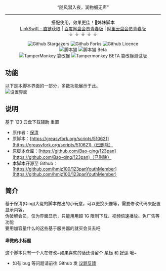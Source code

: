 ﻿<center>
	<p>“随风潜入夜，润物细无声”</p>
	<hr>
	<p>
		搭配使用，效果更佳！👋姊妹脚本
		<br/>
		<a href="https://scriptcat.org/script-show-page/1604" target="_blank">LinkSwift - 直链获取</a> | <a href="https://scriptcat.org/script-show-page/2236" target="_blank">百度网盘会员青春版</a> | <a href="https://scriptcat.org/script-show-page/2470" target="_blank">阿里云盘会员青春版</a>
		<br/>
		↓&nbsp;&nbsp;↓&nbsp;&nbsp;↓&nbsp;&nbsp;↓&nbsp;&nbsp;↓
	</p>
	<p>
		<img alt="Github Stargazers" src="https://img.shields.io/github/stars/hmjz100/123panYouthMember?label=星标&logo=github&logoColor=white&labelColor=black&color=gold&style=for-the-badge&cacheSeconds=10">
		<img alt="Github Forks" src="https://img.shields.io/github/forks/hmjz100/123panYouthMember?label=复刻&logo=github&logoColor=white&labelColor=black&color=grey&style=for-the-badge&cacheSeconds=10">
		<img alt="Github Licence" src="https://img.shields.io/github/license/hmjz100/123panYouthMember?label=许可&logo=github&logoColor=white&labelColor=black&color=grey&style=for-the-badge&cacheSeconds=10">
		<br/>
		<img src="https://img.shields.io/chrome-web-store/v/ndcooeababalnlpkfedmmbbbgkljhpjf.svg?label=脚本猫&logo=data%3aimage%2fpng%3bbase64%2ciVBORw0KGgoAAAANSUhEUgAAAIAAAACACAYAAADDPmHLAAANJUlEQVR4Xu1da3BU5Rl%2b3rMbKEWEbECQQQ1kT4igqFU6OlYHptqrHbRa2or3ismegFMqWp1Wi9qOrZfRkezZRKy3Ftt6qTK1dVrt6HipttQRuWiSs4GoDAbJngWRUkn2vJ2TBIsQ4Jw97yGbnG9nduDH%2bz7f8z7fk2%2fP5bsQ1CfSClCkq1fFQxkg4iZQBlAGiLgCES9fjQDKABFXIOLlqxFAGSDiCkS8fDUCKAPIKlCeaTsHDkbRMOdle76%2bURY9mmiJZdYk3qWdAQ3b86mqZyRVEBsBys3Wewl0PoCJnxIkvMagh%2fOpZJMk6ahglWeytQS%2bFIzT9qh5E4OfzBvVV0voIGKARLplCUj72QEIrSINy3J1uilBeqhjVDRaBjuYD%2bDE%2fdbKzs12%2fdQlQbUIbIDyjDWPGL%2f1RIRoDRWc%2b3MLqu%2f1FB%2bxoIqG1qs5pl0J5uO9lM6Ei%2fIpfbmX2P3FBDeAaT1CwMX%2bSPA7YFpm1%2bt3%2b8sbmtGJtLUIxPMBOtZPhQz8Jm%2fol%2fjJ2Ts2sAESZutbAM0okkRrrxGSdxaZP6jTEuns4t6OR3VxhfBq26g%2bobjc3iwBA1gchEAfiTYH2rK8UfWroFiDIb%2fcbPuxBmc%2bA1VB%2bdqGHqgPAyW75BMZ630wJgUtpM%2bP7cTO%2fbn66l%2fI4JUWSkW69SdM2pUAV4owI2y0U%2fpRQbCCG8C0XgNwahAS%2b%2bQyNoKwzDb0W0RxBwgsYVo3gTEfJPWH8mkhr9uGvuctou8KgxsgYz0OxgW%2bW%2faUwB%2bA%2bT6J2x1PzQkH9d4e01UAHSkMvfsH%2fAk7pX8nCHZwA5iWeyX%2fwyAkPOR%2bCHYyg8UIfc9FUgCO8FBbkJB7bENfFAQguAEy2WvAfKiu4nNgp6FUjdDX8QsAVATpFM%2b5RIvtVPIuz%2fH9BAY3QDr7XRD%2fPgiJInK3gZ17SsUIfR3vjoKji6il%2bBSm79n1yT8UDyBwG1ieaT6dOPZKEBIBcj8GO3cNlBH6Ov4aAIcFqKHoVKbCl%2fKpmleLBpB4DjCm4e1jNK2sPQgJgdydYOf2Q2WEvo6%2fDsAIAe5FQzhOV%2bXWBdPeLRpAwgB47LFYovOk7iAkxHIJu%2bA4t4VlhJ6O17QbwBgmxjkAkD32zTjmzi0EgAj%2bJNBtPGG2bgrtVqe46hywc6vjaC8Wl%2f7ZLE1zZoG0GwFoEngyGPyBbVT%2f%2f9V7kaCBLwL7DPAvgGYWyUGlFaUAr7SN6i8WlbpHkowB0q1%2fBNF5QcmofB8KMD9l11d%2f20dGv6EiBuibDbQwKBmV710BBi%2bVmBUkZIDstQS%2b3Tt9FRlUAQZdlzeSdwTFkTFAY9v3yXEeDUpG5XtXgDXtwnxd1e%2b8Z%2fQfKWMAc%2f0ZhMJLQcmofO8KMGJn5o0pL3vPCNEAo5e1T451da0PSkble1egUFY2Zdv8yg3eM0I0AJq4LFHI7gpKRuV7V8COJYehlrq8Z4RpgJ6ZQdkOMI8PSkjle1CAaLOdSk7wEHnQEJFrALeVhGn9G8DJB21RBUgo8IZt6KdIAIkZoDxjPU2MORKkFMaBFWDCinxKP1dCJzkDmFYDAfUSpBTGQQwApPOG7k48CfyRM0DGup4YtwVmpAAOqgATbsin9F8eNNBDgJgBKkzrInelioc2VUhABdyVWDlD97Yc7yBtiRlgbMaa5TBeCFibSveggEaY3ZnSRV51ixlgXDqbLBBbHvirkIAKxJj0LfXJbECYnnQxA1Q%2buOFzH%2b3s3ilBSmEcWIHDR8RHtF8%2b%2bb8SOokZwCWTMK0tAMZKEFMY%2b1Wg0zb0cVL6SBvgzQNuaiDFOto4q2xDP0lKAlEDVJjWnxg4R4qcwtlXAQKeyRn6t6S0ETZANsPgOilyCqc%2fA1Bjzki6y85EPrIG6Fn%2bTD8XYaZA%2blWAmH8quXxe1gBmy6UM7SHVd%2bEpQHAuyxlTH5ZqQdYADS1fZk17XoqcwunnJ8BxzsotmPp3KW1EDTDWbJ7qINYsRU7h7KuAhkJNp1HTIqWNqAHG3%2fHWyK6Rn%2f9YipzC2VeBsh3%2fOWzztSfskNJG1AAuqYRp2QDKpQgqnM8okLcNPSGpibwB0tZqEDxtdChZSCSwGGvser3YLfn6v6uQFi5hWn8B8HVpXIXXo8CztqF%2fQ1KLMEaA%2b0A9%2b9yqj7QCDHd31askYeUNkMneCOYhsb2bpNAiWEQ32ankrSJYfSDyBjDbLgecByRJKqzdCmhX2EbVg5J6yBugcf3ZcAp%2fkySpsPoU0GJfseumPCeph7gBKtLtxzJ1vS1JUmH1KkBcNi1XX%2fmOpB7iBhj76%2bZRziexjyRJKqxeBbThhcM7f1CzXVIPcQO45BKmtfWQ75knqUppYm2zDX2MNLWwDLAWwHRpshHHW2cb%2bnHSGhRlgIqMdbHDuImAZB%2bhDgCriLDKgfMWWKslYJY02SjjMfAiyGnSoJ3A3HOWkPvtWSDKQFYj3JJL6b7XZfg2QMK0HgMQaIfqKHdkyLU%2fbhv6XD9t%2bDKA6nw%2f0g5YrC8TeDZAotGaBgfrBqws1bB3BTRMt%2bt0T7fi3g1w8LMBvRNUkeEq4ONMQc8GqEi3XsZEoo8hw1UhuujEfHmuvtrT3EzPBhiz1JqlxdTiz8FgK6eA2VsXels86tkAvQ94si0AF3nG3WCQbihwpFbbSE71Wok%2fA6jrAK%2b6DlwcYYmd0m%2f2SsCXAVzQcrOtjuBkvDag4g6dAgwtlTeqGv206NsAPT8Fy6xJ6MJpIJzNDk4m6jn6dECOTfFT7BCL%2fZgZraThDTCeQxles%2bfrG%2f3WWJQB9mnE3Siyu20mE80gOO7vj%2ftV8wL99saB458F0MLQWoh5tR2vWllSG0Xuyb3CtOoZaJCtP9poBCzIGXpaWgWZEWAvVhVmy7kM7SlpslHGIzjn5YypT0trEIoBxja2neI4zkppslHG0zRtZmddlbsbq%2bgnHAM0tR%2fpFLo2iTKNOJgWK5vYWVv5gbQMoRig507BtNw1giOlCUcUb4dt6KHcZYVpgFYAekQ7TLpsyzb0UJ7AhmaActN6Qc0KkvGBOxsob%2bizZdA%2bixKeAdLW9URq72CJTmPGDfl6mb2B9%2bYTmgHGpDecqFG3u22c%2bgRUwOH4SVvrJ68KCNNvemgG6L0QzDYD7PnNVBgFDn5MarGNZE1YdYRqgArTMhkQ29IsLBFKGZeATM7QjbA4hmqARKb1fDA9ERb5SOASX2Cnqp8Mq9ZQDTDaXF0ewwh3cqLIAUdhiVDCuB0F7Jy2zZiRD4ujqAHKm9pGa9BqnEK3roErGXQMQJUAnxVWAUMbl54HuJ3A7zqgdi0Wtxw4zfnaqm1SdRdtgPKmtqPRXTidiGrgfoEpYK5Uu4VLdc1%2bcTpB1A5gPZibmbkZ8dir%2bdqq94ppuSgD9F3cXagWgBYjeSg52wh4lGJlt%2fp9X%2bDbAGp1UCgdKARK7Uy0MJ%2bqesYroC8DlKuTwbzqOoBx%2fIptVJ%2fhlYAvAyQy1mqw2gPQq7gDFhfK0rDeiaDvD1hRqmE%2fCsy1Df1xLwmeR4BEg3UaNPzDC6iKGWAFCD%2byU%2frdXlh4NoALprZ%2b8SLpwMf4mT%2foywDq2f7Ad64HBr5OFvdlgL5RoIgdQrgFoNUgXkPMa7pBq%2bOM4SBazoDYCVgexCm5EALeBPO8bsIncfAMJjoeTMcDPAMgv29St1Is%2frVc7eR%2fei3UtwFc4PK0dRsIiwgYvldDawFaS3DWweF1Wjy%2bdktd1X5PEx1ttk6JgZYDONUr4SEW93oBPG%2bbUb1%2bf3WNa2zTne7u46DRdIY2HWB3o6j%2bNot6luDc53fqeFEGcMmObrC%2bQIzD3f9rZfjQ644Uexc6dul7EwuxT5ZHbfqYO80rVhg%2br3Ph0UXNnnZ3bHG6cISrZ5lGG4s9SrZoA0j%2bJY5qeKeiTIu7I8FXJXFLGOuvXU73vO0Ljs0NNMeSMIArwvhHOkbu2rF9OTHmDLQoYbbPhBXDRo6at%2fmSCWLHvgThWzIG6CliyQvxxLhJTSBcEaSoks1lPGBv2ViLJbO7S4VjaRmgT5XyTNs5BOdaMM4sFaEC8SC8xNDu8POSJlB7PpJL0gC7%2bSfS1iIQFgOY6KOmUgrdBMaddr23p3IDQbykDdBzt7G0eXI8HlvMjNAmRoYhPBHM7u7CndsW1mwIA18Ks%2bQN8Olo0Nh6Njl0GaPnIrFU1xzuIGAFa%2fyQXVcterCDVIfvjTNoDLCb%2bPhM9ogudr7JRHNK5Y7BvbIn5hVlpP15cyr5YVidFQbuoDPAniIk0tmjSMMcZucSgGaGIdD%2bMXklkfYIO1hh1ycH7WvyQW2APTunomlDDbq7pjmgCUQYD%2fdf8ATunZK%2b%2bzvMo0l2AXC3wO8goINBHQB3MGOzBu5AvOztXO3kIXFG8pAxgMeOVWF7KaAMEHFLKAMoA0RcgYiXr0YAZYCIKxDx8tUIoAwQcQUiXr4aAZQBIq5AxMtXI4AyQMQViHj5agRQBoi4AhEvX40AygARVyDi5f8PRBbertzz5yMAAAAASUVORK5CYIIK&color=blue&style=for-the-badge" alt="脚本猫">
		<img src="https://img.shields.io/chrome-web-store/v/jaehimmlecjmebpekkipmpmbpfhdacom.svg?label=脚本猫%20Beta&logo=data%3aimage%2fpng%3bbase64%2ciVBORw0KGgoAAAANSUhEUgAAAMgAAADICAYAAACtWK6eAAAAAXNSR0IArs4c6QAAFf9JREFUeF7tnQmwJHV9x7%2b%2fnumet7ugyEIk7JueZdm30%2fOWBTYYU0i8AGG5DxNjSo0E5fKmPBIBdQHBRC2sYDySFUEpEo4oKKACy2UEymiF7Lr7Zua9RXZ6FkIQFWGPNz1v%2bpfq996uuOwx08f%2f3zP9myoKqt7%2fd31%2b%2fy89Pb8%2bCPIRAkJgtwRI2AgBIbB7AiIQ2R1CYA8ERCCyPYSACET2gBAIR0COIOG4iVVGCIhAMtJoKTMcARFIOG5ilRECIpCMNFrKDEdABBKOm1hlhIAIJCONljLDERCBhOMmVhkhIALJSKOlzHAERCDhuIlVRgiIQDLSaCkzHAERSDhuYpURAtoEsn4UlrF16OA8T%2f3xVAeFgLePqbVLN%2bE3GWEvZe6CwMRBOHAqn18a%2fInzNFkw8k9PDm17ZukYPB3AtAikapsXgOkSIti7KPomBt1ScVt36gAiMfUQGLcLp%2frgcwC8decMmOGC%2bOqK2%2f4X1dkpF0jNtm4F8Jd7K5SAu5hpldNsfX9va%2bXv%2fUtgvFQ4pcN8AQGndVHFbY7rva2LdbEtUSqQbsXx0uoIuJsZq5ym973YqhZH2gnUS4WTmfkCAKf3mIxSkSgTSN22rmbgkz3C2LGcgB%2bAsarc9O4I60Ps9BOolwonzQrjjLDZEPC5sutdEta%2bFzslAqkNF1bA4B%2f2ktju1hLjhx0Dq0Yb3u1x%2bBMfaggEe4ByfD4zzoojIhGdUm60fhCHrz35UCKQatH6AhE%2bFmsxhB8xsKrS8L4bq19xFiuBarFwogE%2bnwlnx%2bmYQKvKbuv8OH3uypcSgdRs638BHJRQMfcwTQvlOwn5F7chCFSLhROIONjAL%2ftVKoS7XZjQc47bOjAeX7v3okognHQhDL6PQP%2fquN5%2fJB1L%2fO%2bewJhdeEtwxADwF0lzclwv8f2beIAAUs22EhfI9mYwePWsUG5LukHi%2f%2fcExu2h4334gTD2%2bhN%2bXNwGSSC%2fA%2fCKuMB054fvB%2bjrckTpjlbYVXV76DiGf6GKI8ZOOb7guN4rw%2bbdrZ2SI0jVttYTMNptUvGu4wcMoq8skZP5WLHWSkPHgv33JXeOsed0GRiruN70JSlJfpQIpGZbPwJwYpKF7N03P0hEXy7Lz8N7R7WHFbXS0JvJ9z8Q969SIZK6x3G9FSHsejJRI5Bi4Rsgfk9PmSW0mJkfMkD%2fJAPH3gBXh%2fNvopzxYTDO7M0yodVM1znN1nsT8r7DrRKBVG1rJQGfSbqYXvwz0cPk4xq51mvP1KrD%2bTeSYVwMIPTku5e%2bdLuWgcsrrrey2%2fVh1ykRyFjJfK%2fBtCpskknaMejHAL4oVw%2f%2fIeWxYv4NBhkfDXGtVJLt2uHbJz5vtNH%2bRtLBlAhkolg4sUMcnIek%2bEP%2fycDnK27rrhQnmXhq64v51xtkfIKAUxMPFiFAjmnFSLN1TwQXXZmqEYhtLe0A67rKSPsi%2bolP%2bIfRRutu7akoTGC9nf9zA8bfE3CKwrChQ%2bWAw0Zcb31oB10aKhHIE4vwyvaU9XyXOaVkGT1ChKvKjVYsF1mmpKiXpVGz88cARnBl7MlpzXFXeZl5b79Df4lgvpboR4lAggpqtvUCgH0TrSYZ54%2fCpyudTa2Uf0XsrfiJUv5o3zc%2bxYSTerNMxeoXHddTMnhWJpC6ba1nbcPCWJr6GDNdXlHwvTeWbHfjpFrKH01sBL8oap5Lha%2bSgLGygiFhkKEygdRsKzihOiE8ltRYPmqAVi5xW%2felJqMuEqmW8q%2bbFcYg9OBex%2fWUCFydQIrWdSCc20Uv%2b2QJPTIjlMnVaU44OPnOgz7NoLekOc%2becmN802l6SgbPygRSta3LCfh0TyD6YjH9pANaudSdvD9N6daL%2bdcz0WcAOi5NecWRCwNXVFxPyeBZoUDM84LL0OMAlEYfBPoxE610GpMP6sxvvJh%2fgz8jjGN15pFkbAafX3HbSgbPygRSW1hYAT%2be%2b9KThB%2fZN9HDgVD8uZOPdjZjHnfmzCtY%2fjzf9%2bflfJ7nM3JRYhiETsegLYZhbGl5xhbKbduS2wdbrBfyR3eMaWG8OYr%2fvrA16CRno5pfFZUJZKxoHWYQftEXDZAkU03AZywbbXpKBs%2fKBPL4Quw3x7d%2bm2ryklxfENhmeK9avhFKBs%2fKBBKQr9rWiwTs0xddkCRTSYCBzRXXUzZwViqQum2NMVBJJXlJqi8IEFAtu56yu1MVC8S8d6B%2bj%2b%2bLLTVYSRL4vrLbVjbsVCqQWsn6Jhh%2fO1gtk2qUEiBc7zQ8ZQNntQIpWleA8CmlQCXYYBFgXOk0PWUDZ6UCqdvmeTzAw8LB2onprIbA55cVDQkDAmoFMvNk78QfOJzO1kpWcRAgopNV3qOjVCDVYWsZGVgbByjxkU0C7OPwyiZP2cBZqUDW2niVBUveQZjNvR1L1R68%2fQ93oWzgrFQgAaGabb0IGRbGslky6GSzo3BIqPwcZFYgVQBOBpsrJUcnUHNcT%2bmgWfkRpGqbwWsKjo%2fOSjxkjUDw5P6K21Z645cGgVjXExC87lc%2bQqAnAgzcUHE9pYNm5QIZL1pX%2bDIs7GljyOIZAgbjyiUKh4RazkHqtnk%2bg5S%2fEF42Wf8TIPAFZbet9K5U5UeQ2fdjZ%2bqphf2%2fNdNRgao32760WuUCqQ1bh8PAmnQglyz6ioCPI5xNntJBs3KBrB%2fG%2fjnD%2bnVfNUaSTQWBju%2fNX7oJSgfNygUyOwvZDGBeKqhLEv1CYIvjesrvRtUlkBqAcr90RvJMBYG643rKB8yaBGKuHsQHmqViGw1sEny%2f47aVD5i1CKRuW9ezDAsHdisnURgBN5QVDwm1zEGmz0GK1pUgXJYESPE5oAQYn3WanvK7UbUcQaq2eQGBvj6grZSyEiDA4Asrblv5gFmLQMZKhVMM5ky%2fCzCBPTTQLn2iU3W8Fk%2bLQOoLzCM4R%2f8z0B2V4mIlQB0%2bsvxUW%2fmAWYtAmsPYf4sMC2PdQIPubJ7vzS8qHhJqO0mfHRZuATB30Bsr9cVCYKvjeloGy1qOINMCKVl1MJbEgk%2bcDDYBwrjT8LQMlvUJxDbvH%2bSXvAz2jlVdHT%2fguG0tb8rSJpC6bd3AwLtVo5Z4%2fUeAgG%2bVXU%2fLXajaBFIrWZ8F49L%2ba5dkrJwA4Sqn4WkZLOsTSNG8EERfUw5bAvYfAeaLnGZby2BZm0CqduFUAt%2fZf92SjFUTYNBpFbelZbCsTSD1Q8wjuCPDQtWbrR%2fjUY6PLD%2bpfkiodQ5SXYD5lLOe68eGSc5qCXDHO6DyFLTchartCDI7LNwKYI5a3BKtzwhsc1xP20BZq0CqtjVOwEifNUzSVUiAgYmK62kbKGsWiPkAZeHF9wo31KCFYvCDFbd9rK66tAqkblvfYuBvdBUvcdNPgIBvl11P20BZr0BK1lXMuCT9bZIMdREgwtXlhqdtoKxVILWieRGIvqoLvsTtAwLM73OabW0DZa0CqdqF0wj8%2fT5ok6SoiQCDTq%2b4LW0DZa0CGV9oHun79Lgm9hK2DwgYBi9fsrGt7e5TrQKpH4wDOG%2f9qg%2f6JClqIkBT3oHlp6FtoKxVILPDwm0AhjTxl7DpJjDpuJ7WQbJ2gVRta4KAxenuk2SngwADGyqup3WQrF0gNdt8ADIs1LH%2f%2biAmP%2bhoHBIGgFIgEOvbAN7VB92SFNUTuNFxPa2DZO0CqdrW1QR8Uj17iZh2Agx8ruJ6WgfJ2gUyVjTfZxB9Je3NkvzUE%2fCZ3z%2fabGsdJGsXyIRdOK0jw0L1u68PIuZAp49oHBKm4hxkomQu7zD9dx%2f0S1JUTCBH%2fCcjjbbWQbL%2bI8hBOLBjWc8qZi%2fh%2boBAzvP%2baOQZaB0kaxfI7LBwEkChD3omKaoj0HJcT%2fsAORUCqdvWBMuwUN3W64NIBGwoax4SJnYOMla0DiODzzVAr%2fMZ8wHsT8D%2bANYxYR35WMfsP1LZNPXQ9BGkaD4Iojf1Qd8kRVUEmB9ymu03B%2bHWLTCPyBlYToTlgLEc4OUAOsD0gxyeI8LqToduGN3Umog7vViPIBO2NdohXAXGmT0kug3MPxWB9EAsC0uZHwLRUQD27aHcW3PA5SOuN9aDzR6XxiaQQBw%2bcCsDS%2bNKTvwIgV4JELDeAN4Wl0hiEYiIo9c2yvokCcQpklgEIm%2btTbLd4jsMASa%2bptJofzSM7Utt4hGIbT0JYGHUZMReCMRI4GnH9RZE9RdZIPVS4WRmvjtqImIvBOImwIS3Vhred6P4jSyQmm19AsA%2fRklCbIVAQgT%2bznG9z0fxHV0gJfNcMF0XJQmxFQKJECB%2bj9NofzOK7%2bgCKRZOB%2fH3oiQhtkIgEQJMZzjNVqTHSkUWyC%2bKhUNN4g2JFChOhUAUAjlynCdb9SguIgskCF4tWt8lwllREhFbIRAvgXjejBuLQMZL1tk%2b4zvxFijehEB4AgR%2bd9ltB887iPSJRSBBBjXbuhHAOyNlI8ZCIB4CNzmuF8tejE0gMyIxvwTQR%2bKpUbwIgd4JEPM%2fl5vtD%2fZuuWuLWAUShKjb1mdAOIkZfxZXkuJHCHRB4FEG7qu43sou1na9JHaBbI%2b8Ybiw2DdwEoOP8oHDaOYqX%2b13iHVNRhammkDw1EWD8Asw1hjAbXFdvbtz0YkJZOdA%2fCbkaxusChlwCKj4hAoxlgbCYcBIdTckOW0EAiEQY4KJNxhk1MGdNTxnao1Tx4sqklImkN0VUysNHQL47wDjShUFS4w%2bIcC4LM90y%2bJNLa0zNu0CmT5vKRU%2bwMxf7pPWSZoqCGh%2bs9T2EtMhENt8F4Mi%2f2atom8SQw0Bn%2fHXo03vZjXRdh8lFQKp2oVTCaztNVu6myDxX04gx3TiSLN1r2426RBIKX80sfGobhgSPz0EiPm15Wb7Z7ozSodAFhSWUI4jXVSmG6TEj5dAjmnxSLP1RLxee%2feWEoFgPuUsbe%2bh6x2bWCRNoON785duwm%2bSjrM3%2f6kQSJBkzbZ4b8nK37NDwHG9VOzNVCQxK5DgHOTo7GwBqXQPBH7muN5r00AoNQKplsxriOniNECRHPQSIKKvlhut9%2bvNYiZ6agQyVrTebhD%2bPQ1QJAfNBJjPdZrt6zVnkS6B1BdaDvuopgGK5KCXgM9YNtr01unNImVHkNnzkCaA4TSAkRy0EYjlgW9xZZ%2bar1jTAilZt%2ff4ZPi4OIif9BC403G909OSTqoEEtxsxUCsN7ykBbTk0R0BBi6P%2b6an7iLvelWqBFK1zaMI9PMoBYltfxPwiY8abbRT81LXVAlk5jzEfACg6TcLySdrBOJ5VE%2bc1FInkHqxcHHw6Po4ixRf%2fUKAPuy4rWvTlG3qBLLWHlpkwQ%2feNSe34aZppySfi8%2bGcWhl4%2bTG5EN1HyF1Apn5mmXdAeCM7suQlf1OgBi3l5ve2WmrI5UCqRbNc4goFZPUtDVsUPMh8Dllt%2f2ttNWXGoE8fTDmPp%2bzFhHRIQQsIvBKBvZLGzDJJxECzwN0ue9zw8zxRpjtJ0Y24IVEIvXoVLlAJhbjFX7HPAQ%2bLYJPh%2fjwA1EsBhD8c2iP%2bcvyASRAQJNBDYAbTGgQ%2bAliHs%2bZQ%2bOLn9j8rMqSExVIvWj%2bKQijzLQYhJFZEQRCeKXKIiXWwBCYBNAA45cgHicyxolpfIk7uTqpChMRyOyVuW%2bXE%2b2k2iZ%2bX0qAgccIdHPeNG%2bO%2bwgTq0AeX4j95rB1vVxPJRtYBwECNnSIPjLaaMX2UtnYBFJdOLSQfP42wK%2fXAUdiCoHfE4hv4BibQOq29VMGUnGbpGwVIcBMKyrN1j1RScQikGqxcAIRR04majFiLwR2EGD8m9P03hGVSCwCqdlW8IjIv4qajNgLgTgJbM57%2b73ml%2fhdFJ9xCUQe2ROlC2KbCAEiOrncaP0winMRSBR6YptuAoR3Og3vpihJikCi0BPbVBMwQB9a4rYivVYjFoFUbfMZAr061bQkucwRiOP23VgEUitaXwDhY5nrgBScagL5qZy9%2bOltwZNyQn9iEci4PXS8D%2f%2b%2b0FmIoRCIn8Btjuu9LarbWAQSJKH6JicGthCwBsDrokIQ%2b0QJBM9cXgZg30Sj7OScQadV3NZdUWPGJpAnF2K%2fll%2b4C%2bBjoia1k%2f0LzBgziNZ2CGuZO2tyW6fWOM%2fNvOW0ZpurATou5pjiLh4CO%2f4vvubVmJc3zcPyOSxjnhbMMoAOBzA%2fnlC%2f9%2bITnzfaaH8jDr%2bxCWR6swZvrGX%2fVgCv6TU5Bn5LoDEGxghYx35nzWR%2bas3yjXh%2bb75qtvU4gCP3tk7%2brpTAPY7rrdhbxEA4Q5Y56iN4JTgtBW0XDw7em%2b0u%2f070CafR%2bkIo210YxSqQ7f7HS9ZbmXEuAye%2fPCY9NyuCGTEQreepyTWVp%2fDrKEXVbMsFUIziQ2zjIUDA%2brLrHRbF2x8Ih2gUwFIAwb8X7tovX%2bszf2e0OfXjKHF3tk1EINuD%2fPwomHOfm3sA%2fKn5xP4BXmFo7IgE7wir2dYWAHPjBCS%2beibwguN6id0Qt0M4zPO2Z%2ba3pn6%2b9FfY3HOmXRgkKpAu4se%2bpGpbEzRz%2b658FBNg8P9V3PZBisMmGm7gBBLQqtrmtQT6YKLkxPnOBO51XO%2fEQcMykAIJmlQrmeeC6bpBa1gq62F80Wl6H09lbhGTGliBTItkuLCCDf46AaWInMR8FwSCr1QG8PGy275xUAENtECmv24NW8sMA1czcOqgNlFHXQTcxT4udTZ5a3XEVxVz4AWyHWStaF0KwmdVgR3oOIzLnKZ31UDXOFtcZgQyc14ydCzYD0Qir5sOt7sfAxmXOY3JB8KZ959VpgQStKc5jDmbc%2bZV8srp3jYrE39pn0770uImbOvNsr9XZ04gO75y2fljCMYHWe6l3%2bMOJuAWhv9lx516pL%2b3erjsMyuQ7bgm7MJpU%2fA%2fRKDjwyEcTCsGr87DuHbEbd05mBV2V1XmBbId0%2bwrFy6CPNvrv5j5a5Vm%2b4buttBgrxKB7NTfuj10nM%2bds4joTAALBrv9O6p7ipnvMCh3e9mdvD8jNXdVpghkN5hqZexL28yzQHQmM87qimafLSLC7WC%2bg%2be0b3fqM%2ffXyOcPCYhAutgR4%2fbQIkbnuODGLAaCc5XYb%2fLpIo0YlvCzYLqLiB82c7mHFz052YjB6UC7EIGEaO%2fsPGUFAW9koKL6dtIeUn6RgCoIq334d1caU8Htr%2fLpgYAIpAdYu1s6sWDOcDvnV4xALAQHvl8hork%2bMI%2bAuQyeS6C5M%2f%2bNXJSQBHQY2MrgrQTaGvy3AWxh5q0wjCoYNR%2bomh2jOvLUtk1RYoktIAKRXSAE9kBABCLbQwiIQGQPCIFwBOQIEo6bWGWEgAgkI42WMsMREIGE4yZWGSEgAslIo6XMcAREIOG4iVVGCIhAMtJoKTMcARFIOG5ilRECIpCMNFrKDEdABBKOm1hlhIAIJCONljLDERCBhOMmVhkhIALJSKOlzHAERCDhuIlVRgiIQDLSaCkzHAERSDhuYpURAiKQjDRaygxHQAQSjptYZYSACCQjjZYywxEQgYTjJlYZISACyUijpcxwBEQg4biJVUYIiEAy0mgpMxyB%2fwff3hgjQMKO1AAAAABJRU5ErkJggg%3d%3d&color=%23d81e06&style=for-the-badge" alt="脚本猫 Beta">
		<br/>
		<img src="https://img.shields.io/chrome-web-store/v/dhdgffkkebhmkfjojejmpbldmpobfkfo.svg?label=Tampermonkey%20篡改猴&logo=tampermonkey&logoColor=white&color=brightgreen&style=for-the-badge" alt="TamperMonkey 篡改猴">
		<img src="https://img.shields.io/chrome-web-store/v/gcalenpjmijncebpfijmoaglllgpjagf.svg?label=Tampermonkey%20BETA%20篡改猴测试版&logo=tampermonkey&logoColor=red&color=red&style=for-the-badge" alt="Tampermonkey BETA 篡改猴测试版">
	</p>
</center>

## 功能

以下是本脚本界面的一部分，多数功能展示于此。  
![设置界面](https://scriptcat.org/api/v2/resource/image/jP30I2xbwENnKGDC)

## 说明

基于 123 云盘下载辅助 重置
* 原作者：[保清](https://github.com/Bao-qing/)
* 原脚本：[https://greasyfork.org/scripts/510621](https://greasyfork.org/scripts/510621)（已删除）
* 原脚本仓库：[https://github.com/Bao-qing/123pan](https://github.com/Bao-qing/123pan)（已删除）
* 本脚本开源至 Github：[https://github.com/hmjz100/123panYouthMember](https://github.com/hmjz100/123panYouthMember)

## 简介

基于保清(Qing)大佬的脚本做出的小玩意，可以更换头像等，需要修改代码来配置显示内容，  
伪破解会员，仅为界面显示，只能用用超 1G 限制下载、视频倍速播放、免广告等功能  
要用加容量什么的这些基于服务器的就买会员去吧

#### 卑微的小标题

这个脚本只有一个人在修改\~如果喜欢的话还请留个 [星标](https://github.com/hmjz100/123panYouthMember/issues) 和 [好评](https://scriptcat.org/zh-CN/script-show-page/2385/comment) 哦\~  

* 如有 bug 等问题请前往 Github 发 [议题反馈](https://github.com/hmjz100/123panYouthMember/issues)
